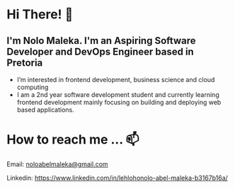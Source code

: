 # Hi There! 👋
## I'm Nolo Maleka. I'm an Aspiring Software Developer and DevOps Engineer based in Pretoria
- I’m interested in frontend development, business science and cloud computing
- I am a 2nd year software development student and currently learning frontend development mainly focusing on building and deploying web based applications.

# How to reach me ...  📫 
Email: noloabelmaleka@gmail.com

Linkedin: https://www.linkedin.com/in/lehlohonolo-abel-maleka-b3167b16a/
<!---
noloamaleka/noloamaleka is a ✨ special ✨ repository because its `README.md` (this file) appears on your GitHub profile.
You can click the Preview link to take a look at your changes.
--->
